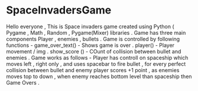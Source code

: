 # SpaceInvadersGame
Hello everyone , 
This is Space invaders game created using Python ( Pygame , Math , Random , Pygame(Mixer) libraries . Game has three main components Player , enemies , bullets  . 
Game is controlled by following functions - 
game_over_text()  - Shows game is over . 
player()          - Player movement / img .
show_score ()     - COunt of collision between bullet and enemies . 
Game works as follows - 
Player has controll on spaceship which moves left , right only , and uses spacebar to fire bullet , for every perfect collision between bullet and enemy player 
scores +1 point , as enemies moves top to down , when enemy reaches bottom level than spaceship then Game Overs .  

